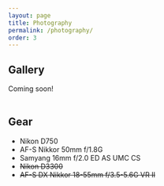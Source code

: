 ```yaml
---
layout: page
title: Photography
permalink: /photography/
order: 3
---
```


## Gallery
Coming soon! <br><br>

## Gear
- Nikon D750
- AF-S Nikkor 50mm f/1.8G 
- Samyang 16mm f/2.0 ED AS UMC CS  
- ~~Nikon D3300~~
- ~~AF-S DX Nikkor 18-55mm f/3.5-5.6G VR II~~  